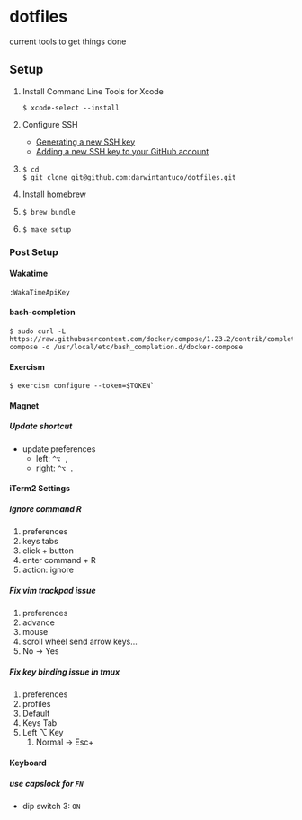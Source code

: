 # dotfiles

current tools to get things done

## Setup

1. Install Command Line Tools for Xcode
   ```
   $ xcode-select --install
   ```
1. Configure SSH
   - [Generating a new SSH key](https://help.github.com/articles/generating-a-new-ssh-key-and-adding-it-to-the-ssh-agent/)
   - [Adding a new SSH key to your GitHub account](https://help.github.com/articles/adding-a-new-ssh-key-to-your-github-account/)
1. ```
   $ cd
   $ git clone git@github.com:darwintantuco/dotfiles.git
   ```

1. Install [homebrew](https://brew.sh/)
1. ```
   $ brew bundle
   ```
1. ```
   $ make setup
   ```

### Post Setup

#### Wakatime

```
:WakaTimeApiKey
```

#### bash-completion

```
$ sudo curl -L https://raw.githubusercontent.com/docker/compose/1.23.2/contrib/completion/bash/docker-compose -o /usr/local/etc/bash_completion.d/docker-compose
```

#### Exercism

```
$ exercism configure --token=$TOKEN`
```

#### Magnet

##### Update shortcut

- update preferences
  - left: `^⌥ ,`
  - right: `^⌥ .`

#### iTerm2 Settings

##### Ignore command R

1. preferences
1. keys tabs
1. click + button
1. enter command + R
1. action: ignore

##### Fix vim trackpad issue

1. preferences
1. advance
1. mouse
1. scroll wheel send arrow keys...
1. No -> Yes

##### Fix key binding issue in tmux

1. preferences
1. profiles
1. Default
1. Keys Tab
1. Left ⌥ Key
   1. Normal -> Esc+

#### Keyboard

##### use capslock for `FN`

- dip switch 3: `ON`
